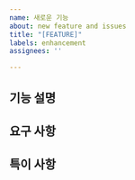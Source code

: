 ```yaml
---
name: 새로운 기능
about: new feature and issues
title: "[FEATURE]"
labels: enhancement
assignees: ''

---
```


## 기능 설명


## 요구 사항


## 특이 사항

